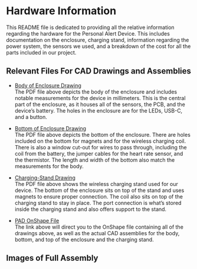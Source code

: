 # Hardware Information

This README file is dedicated to providing all the relative information regarding the hardware for the Personal Alert Device. This includes documentation on the enclosure, charging stand, information regarding the power system, the sensors we used, and a breakdown of the cost for all the parts included in our project.

## Relevant Files For CAD Drawings and Assemblies

- [Body of Enclosure Drawing](./PDFs/Body_Drawing.pdf)  
  The PDF file above depicts the body of the enclosure and includes notable measurements for the device in millimeters. This is the central part of the enclosure, as it houses all of the sensors, the PCB, and the device’s battery. The holes in the enclosure are for the LEDs, USB-C, and a button.

- [Bottom of Enclosure Drawing](./PDFs/Bottom_Drawing.pdf)  
  The PDF file above depicts the bottom of the enclosure. There are holes included on the bottom for magnets and for the wireless charging coil. There is also a window cut-out for wires to pass through, including the coil from the battery, the jumper cables for the heart rate sensor, and the thermistor. The length and width of the bottom also match the measurements for the body.

- [Charging-Stand Drawing](./PDFs/Charging-Stand_Drawing.pdf)  
  The PDF file above shows the wireless charging stand used for our device. The bottom of the enclosure sits on top of the stand and uses magnets to ensure proper connection. The coil also sits on top of the charging stand to stay in place. The port connection is what’s stored inside the charging stand and also offers support to the stand.

- [PAD OnShape File](https://bu.onshape.com/documents/028d79f541c7e4d4f72e95ac/w/96d4ac62ff30451bad3e9328/e/472430a287832b7987da914a?renderMode=0&uiState=6809a08bf0e943499a3269d9)  
  The link above will direct you to the OnShape file containing all of the drawings above, as well as the actual CAD assemblies for the body, bottom, and top of the enclosure and the charging stand.

## Images of Full Assembly
